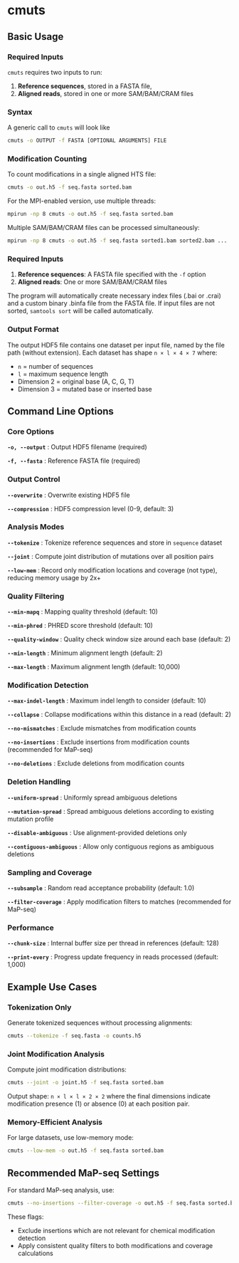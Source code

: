 # cmuts

## Basic Usage

### Required Inputs

`cmuts` requires two inputs to run:

1. **Reference sequences**, stored in a FASTA file,
2. **Aligned reads**, stored in one or more SAM/BAM/CRAM files

### Syntax

A generic call to `cmuts` will look like
```bash
cmuts -o OUTPUT -f FASTA [OPTIONAL ARGUMENTS] FILE
```


### Modification Counting

To count modifications in a single aligned HTS file:

```bash
cmuts -o out.h5 -f seq.fasta sorted.bam
```

For the MPI-enabled version, use multiple threads:

```bash
mpirun -np 8 cmuts -o out.h5 -f seq.fasta sorted.bam
```

Multiple SAM/BAM/CRAM files can be processed simultaneously:

```bash
mpirun -np 8 cmuts -o out.h5 -f seq.fasta sorted1.bam sorted2.bam ...
```

### Required Inputs

1. **Reference sequences**: A FASTA file specified with the `-f` option
2. **Aligned reads**: One or more SAM/BAM/CRAM files

The program will automatically create necessary index files (.bai or .crai) and a custom binary .binfa file from the FASTA file. If input files are not sorted, `samtools sort` will be called automatically.

### Output Format

The output HDF5 file contains one dataset per input file, named by the file path (without extension). Each dataset has shape `n × l × 4 × 7` where:

- `n` = number of sequences
- `l` = maximum sequence length  
- Dimension 2 = original base (A, C, G, T)
- Dimension 3 = mutated base or inserted base

## Command Line Options

### Core Options

**`-o, --output`** : Output HDF5 filename (required)

**`-f, --fasta`** : Reference FASTA file (required)

### Output Control

**`--overwrite`** : Overwrite existing HDF5 file

**`--compression`** : HDF5 compression level (0-9, default: 3)

### Analysis Modes

**`--tokenize`** : Tokenize reference sequences and store in `sequence` dataset

**`--joint`** : Compute joint distribution of mutations over all position pairs

**`--low-mem`** : Record only modification locations and coverage (not type), reducing memory usage by 2x+

### Quality Filtering

**`--min-mapq`** : Mapping quality threshold (default: 10)

**`--min-phred`** : PHRED score threshold (default: 10)

**`--quality-window`** : Quality check window size around each base (default: 2)

**`--min-length`** : Minimum alignment length (default: 2)

**`--max-length`** : Maximum alignment length (default: 10,000)

### Modification Detection

**`--max-indel-length`** : Maximum indel length to consider (default: 10)

**`--collapse`** : Collapse modifications within this distance in a read (default: 2)

**`--no-mismatches`** : Exclude mismatches from modification counts

**`--no-insertions`** : Exclude insertions from modification counts (recommended for MaP-seq)

**`--no-deletions`** : Exclude deletions from modification counts

### Deletion Handling

**`--uniform-spread`** : Uniformly spread ambiguous deletions

**`--mutation-spread`** : Spread ambiguous deletions according to existing mutation profile

**`--disable-ambiguous`** : Use alignment-provided deletions only

**`--contiguous-ambiguous`** : Allow only contiguous regions as ambiguous deletions

### Sampling and Coverage

**`--subsample`** : Random read acceptance probability (default: 1.0)

**`--filter-coverage`** : Apply modification filters to matches (recommended for MaP-seq)

### Performance

**`--chunk-size`** : Internal buffer size per thread in references (default: 128)

**`--print-every`** : Progress update frequency in reads processed (default: 1,000)


## Example Use Cases

### Tokenization Only

Generate tokenized sequences without processing alignments:

```bash
cmuts --tokenize -f seq.fasta -o counts.h5
```

### Joint Modification Analysis

Compute joint modification distributions:

```bash
cmuts --joint -o joint.h5 -f seq.fasta sorted.bam
```

Output shape: `n × l × l × 2 × 2` where the final dimensions indicate modification presence (1) or absence (0) at each position pair.

### Memory-Efficient Analysis

For large datasets, use low-memory mode:

```bash
cmuts --low-mem -o out.h5 -f seq.fasta sorted.bam
```

## Recommended MaP-seq Settings

For standard MaP-seq analysis, use:

```bash
cmuts --no-insertions --filter-coverage -o out.h5 -f seq.fasta sorted.bam
```

These flags:
- Exclude insertions which are not relevant for chemical modification detection
- Apply consistent quality filters to both modifications and coverage calculations
